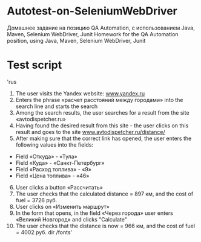 # Autotest-on-SeleniumWebDriver
Домашнее задание на позицию QA Automation, с использованием Java, Maven, Selenium WebDriver, Junit
Homework for the QA Automation position, using Java, Maven, Selenium WebDriver, Junit

# Test script
'rus
1.	The user visits the Yandex website: www.yandex.ru
2.	Enters the phrase «расчет расстояний между городами» into the search line and starts the search
3.	Among the search results, the user searches for a result from the site «avtodispetcher.ru»
4.	Having found the desired result from this site - the user clicks on this result and goes to the site www.avtodispetcher.ru/distance/ 
5.	After making sure that the correct link has opened, the user enters the following values into the fields:
- Field «Откуда» - «Тула»
- Field «Куда» - «Санкт-Петербург»
- Field «Расход топлива» - «9»
- Field «Цена топлива» - «46»
6.	User clicks a button «Рассчитать» 
7.	The user checks that the calculated distance = 897 км, and the cost of fuel = 3726 руб.
8.	User clicks on «Изменить маршрут»
9.	In the form that opens, in the field «Через города» user enters «Великий Новгород» and clicks "Calculate"
10.	The user checks that the distance is now = 966 км, and the cost of fuel = 4002 руб. dir /fonts'
